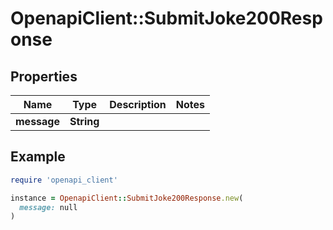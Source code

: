 # OpenapiClient::SubmitJoke200Response

## Properties

| Name | Type | Description | Notes |
| ---- | ---- | ----------- | ----- |
| **message** | **String** |  |  |

## Example

```ruby
require 'openapi_client'

instance = OpenapiClient::SubmitJoke200Response.new(
  message: null
)
```

